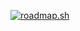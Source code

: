 [![roadmap.sh](https://api.roadmap.sh/v1-badge/wide/64eb4cefb128dce3cb7ed2b3?variant=dark&roadmaps=prompt-engineering%2Cbackend%2Cdocker%2Ccyber-security)](https://roadmap.sh)
